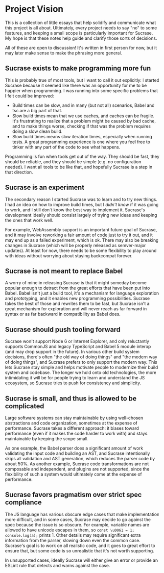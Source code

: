 # Project Vision

This is a collection of little essays that help solidify and communicate what
this project is all about. Ultimately, every project needs to say "no" to some
features, and keeping a small scope is particularly important for Sucrase. My
hope is that these notes help guide and clarify those sorts of decisions.

All of these are open to discussion! It's written in first person for now, but
it may later make sense to make the phrasing more general.

## Sucrase exists to make programming more fun

This is probably true of most tools, but I want to call it out explicitly: I
started Sucrase because it seemed like there was an opportunity for me to be
happier when programming. I was running into some specific problems that I felt
could be improved:
* Build times can be slow, and in many (but not all) scenarios, Babel and tsc
  are a big part of that.
* Slow build times mean that we use caches, and caches can be fragile. It's
  frustrating to realize that a problem might be caused by bad cache, and to
  make things worse, checking if that was the problem requires doing a slow
  clean build.
* Slow build times means slow iteration times, especially when running tests. A
  great programming experience is one where you feel free to tinker with any
  part of the code to see what happens.

Programming is fun when tools get out of the way. They should be fast, they
should be reliable, and they should be simple (e.g. no configuration needed). I
want all tools to be like that, and hopefully Sucrase is a step in that
direction.

## Sucrase is an experiment

The secondary reason I started Sucrase was to learn and to try new things. I had
an idea on how to improve build times, but I *didn't know* if it was going to
work, and I still don't know the best way to implement it. Sucrase's development
ideally should consist largely of trying new ideas and keeping the ones that
work well.

For example, WebAssembly support is an important future goal of Sucrase, and it
may involve reworking a fair amount of code just to try it out, and it may end
up as a failed experiment, which is ok. There may also be breaking changes in
Sucrase (which will be properly released as semver-major updates). At least for
now, there needs to be some flexibility to play around with ideas without
worrying about staying backcompat forever.

## Sucrase is not meant to replace Babel

A worry of mine in releasing Sucrase is that it might someday become popular
enough to detract from the great efforts that have been put into Babel. Babel
isn't just a build tool, it's a mechanism for language exploration and
prototyping, and it enables new programming possibilities. Sucrase takes the
best of those and rewrites them to be fast, but Sucrase isn't a great mechanism
for exploration and will never reach as far forward in syntax or as far backward
in compatibility as Babel does.

## Sucrase should push tooling forward

Sucrase won't support Node 6 or Internet Explorer, and only reluctantly supports
CommonJS and legacy TypeScript and Babel 5 module interop (and may drop support
in the future). In various other build system decisions, there's often "the old
way of doing things" and "the modern way of doing things", and Sucrase prefers
to only support the modern way. This lets Sucrase stay simple and helps motivate
people to modernize their build system and codebase. The longer we hold onto old
technologies, the more intimidating it will be for people trying to learn and
understand the JS ecosystem, so Sucrase tries to push for consistency and
simplicity.

## Sucrase is small, and thus is allowed to be complicated

Large software systems can stay maintainable by using well-chosen abstractions
and code organization, sometimes at the expense of performance. Sucrase takes a
different approach: it biases toward performance (even if it makes the code
harder to work with) and stays maintainable by keeping the scope small.

As one example, the Babel parser does a significant amount of work validating
the input code and building an AST, and Sucrase intentionally skips all
validation and AST generation, which reduces the parser code by about 50%. As
another example, Sucrase code transformations are not composable and
independent, and plugins are not supported, since the flexibility of such a
system would ultimately come at the expense of performance.

## Sucrase favors pragmatism over strict spec compliance

The JS language has various obscure edge cases that make implementation more
difficult, and in some cases, Sucrase may decide to go against the spec because
the issue is so obscure. For example, variable names are allowed to have unicode
escapes in them, so `const \u0061 = 1; console.log(a);` prints 1. Other details
may require significant extra information from the parser, slowing down even the
common case. Sucrase's goal is to work on all realistic code, and it goes to
great effort to ensure that, but some code is so unrealistic that it's not worth
supporting.

In unsupported cases, ideally Sucrase will either give an error or provide an
ESLint rule that detects and warns against the case.
